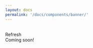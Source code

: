 ```yaml
---
layout: docs
permalink: '/docs/components/banner/'
---
```


<div class="container">
  <br />
  <div class="banner">
    <div class="banner-title">
      <span>Refresh</span>
    </div>
    <div class="banner-subtitle">
      <span>
        Coming soon!
      </span>
    </div>
  </div>
</div>
